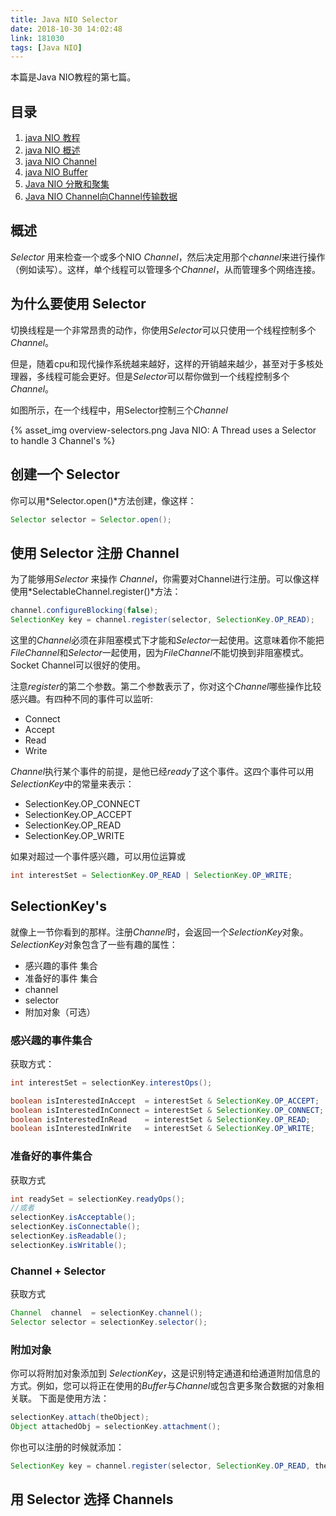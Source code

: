 ```yaml
---
title: Java NIO Selector
date: 2018-10-30 14:02:48
link: 181030
tags: [Java NIO]
---
```


本篇是Java NIO教程的第七篇。

## 目录

1. [java NIO 教程](http://www.liangyongrui.com/posts/180919)
1. [java NIO 概述](http://www.liangyongrui.com/posts/180919-1)
1. [java NIO Channel](http://www.liangyongrui.com/posts/180929)
1. [java NIO Buffer](http://www.liangyongrui.com/posts/180929-1)
1. [Java NIO 分散和聚集](http://www.liangyongrui.com/posts/180930)
1. [Java NIO Channel向Channel传输数据](http://www.liangyongrui.com/posts/181002)

## 概述

*Selector* 用来检查一个或多个NIO *Channel*，然后决定用那个*channel*来进行操作（例如读写）。这样，单个线程可以管理多个*Channel*，从而管理多个网络连接。

## 为什么要使用 Selector

切换线程是一个非常昂贵的动作，你使用*Selector*可以只使用一个线程控制多个*Channel*。

但是，随着cpu和现代操作系统越来越好，这样的开销越来越少，甚至对于多核处理器，多线程可能会更好。但是*Selector*可以帮你做到一个线程控制多个*Channel*。

如图所示，在一个线程中，用Selector控制三个*Channel*

{% asset_img overview-selectors.png Java NIO: A Thread uses a Selector to handle 3 Channel's %}

## 创建一个 Selector

你可以用*Selector.open()*方法创建，像这样：

```java
Selector selector = Selector.open();
```

## 使用 Selector 注册 Channel

为了能够用*Selector* 来操作 *Channel*，你需要对Channel进行注册。可以像这样使用*SelectableChannel.register()*方法：

```java
channel.configureBlocking(false);
SelectionKey key = channel.register(selector, SelectionKey.OP_READ);
```

这里的*Channel*必须在非阻塞模式下才能和*Selector*一起使用。这意味着你不能把*FileChannel*和*Selector*一起使用，因为*FileChannel*不能切换到非阻塞模式。Socket Channel可以很好的使用。

注意*register*的第二个参数。第二个参数表示了，你对这个*Channel*哪些操作比较感兴趣。有四种不同的事件可以监听:

* Connect
* Accept
* Read
* Write

*Channel*执行某个事件的前提，是他已经*ready*了这个事件。这四个事件可以用*SelectionKey*中的常量来表示：

* SelectionKey.OP_CONNECT
* SelectionKey.OP_ACCEPT
* SelectionKey.OP_READ
* SelectionKey.OP_WRITE

如果对超过一个事件感兴趣，可以用位运算或

```java
int interestSet = SelectionKey.OP_READ | SelectionKey.OP_WRITE;
```

## SelectionKey's

就像上一节你看到的那样。注册*Channel*时，会返回一个*SelectionKey*对象。*SelectionKey*对象包含了一些有趣的属性：

* 感兴趣的事件 集合
* 准备好的事件 集合
* channel
* selector
* 附加对象（可选）

### 感兴趣的事件集合

获取方式：

```java
int interestSet = selectionKey.interestOps();

boolean isInterestedInAccept  = interestSet & SelectionKey.OP_ACCEPT;
boolean isInterestedInConnect = interestSet & SelectionKey.OP_CONNECT;
boolean isInterestedInRead    = interestSet & SelectionKey.OP_READ;
boolean isInterestedInWrite   = interestSet & SelectionKey.OP_WRITE;
```

### 准备好的事件集合

获取方式

```java
int readySet = selectionKey.readyOps();
//或者
selectionKey.isAcceptable();
selectionKey.isConnectable();
selectionKey.isReadable();
selectionKey.isWritable();
```

### Channel + Selector

获取方式

```java
Channel  channel  = selectionKey.channel();
Selector selector = selectionKey.selector();
```

### 附加对象

你可以将附加对象添加到 *SelectionKey*，这是识别特定通道和给通道附加信息的方式。例如，您可以将正在使用的*Buffer*与*Channel*或包含更多聚合数据的对象相关联。
下面是使用方法：

```java
selectionKey.attach(theObject);
Object attachedObj = selectionKey.attachment();
```

你也可以注册的时候就添加：

```java
SelectionKey key = channel.register(selector, SelectionKey.OP_READ, theObject);
```

## 用 Selector 选择 Channels

